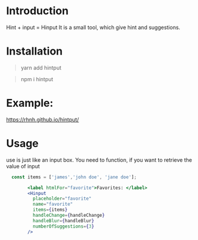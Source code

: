 # Introduction
Hint + input = Hinput
It is a small tool, which give hint and suggestions.

# Installation
> yarn add hintput

> npm i hintput

# Example:
https://rhnh.github.io/hintput/

# Usage
use is just like an input box.
You need to function, if you want to retrieve the value of input

```jsx
  const items = ['james','john doe', 'jane doe'];

        <label htmlFor="favorite">Favorites: </label>
        <Hinput
          placeholder="favorite"
          name="favorite"
          items={items}
          handleChange={handleChange}
          handleBlur={handleBlur}
          numberOfSuggestions={3}
        />
```